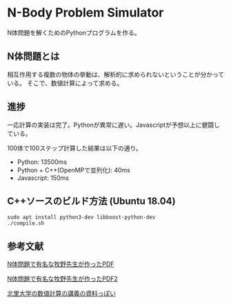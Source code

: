 # N-Body Problem Simulator
N体問題を解くためのPythonプログラムを作る。

## N体問題とは
相互作用する複数の物体の挙動は、解析的に求められないということが分かっている。
そこで、数値計算によって求める。

## 進捗
一応計算の実装は完了。Pythonが異常に遅い。Javascriptが予想以上に健闘している。

100体で100ステップ計算した結果は以下の通り。
- Python: 13500ms
- Python + C++(OpenMPで並列化): 40ms
- Javascript: 150ms

## C++ソースのビルド方法 (Ubuntu 18.04)
```
sudo apt install python3-dev libboost-python-dev
./compile.sh
```

## 参考文献
[N体問題で有名な牧野先生が作ったPDF](http://www.cfca.nao.ac.jp/~cfca/hpc/muv/text/makino_07.pdf)

[N体問題で有名な牧野先生が作ったPDF2](https://www2.ccs.tsukuba.ac.jp/algorithm-ws/pdf/1-1-makino.pdf)

[北里大学の数値計算の講義の資料っぽい](https://www.kitasato-u.ac.jp/sci/resea/buturi/hisenkei/sogo/sanpou07.pdf)


